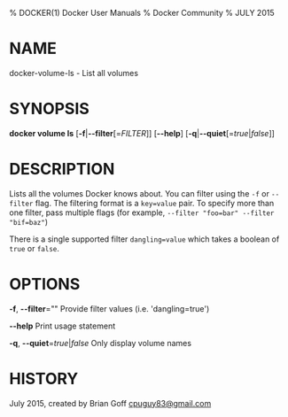 % DOCKER(1) Docker User Manuals
% Docker Community
% JULY 2015
# NAME
docker-volume-ls - List all volumes

# SYNOPSIS
**docker volume ls**
[**-f**|**--filter**[=*FILTER*]]
[**--help**]
[**-q**|**--quiet**[=*true*|*false*]]

# DESCRIPTION

Lists all the volumes Docker knows about. You can filter using the `-f` or `--filter` flag. The filtering format is a `key=value` pair. To specify more than one filter,  pass multiple flags (for example,  `--filter "foo=bar" --filter "bif=baz"`)

There is a single supported filter `dangling=value` which takes a boolean of `true` or `false`.

# OPTIONS
**-f**, **--filter**=""
  Provide filter values (i.e. 'dangling=true')

**--help**
  Print usage statement

**-q**, **--quiet**=*true*|*false*
  Only display volume names

# HISTORY
July 2015, created by Brian Goff <cpuguy83@gmail.com>
